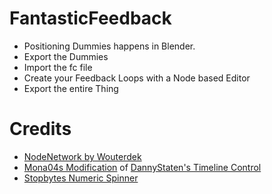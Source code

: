 # FantasticFeedback

- Positioning Dummies happens in Blender.
- Export the Dummies
- Import the fc file
- Create your Feedback Loops with a Node based Editor
- Export the entire Thing

# Credits

- [NodeNetwork by Wouterdek](https://github.com/Wouterdek/NodeNetwork)
- [Mona04s Modification](https://github.com/Mona04/WPF-Timelines) of [DannyStaten's Timeline Control](https://www.codeproject.com/Articles/240411/WPF-Timeline-Control-Part-I)
- [Stopbytes Numeric Spinner](https://github.com/Stopbyte/WPF-Numeric-Spinner-NumericUpDown/)
